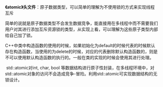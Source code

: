 **《atomic》头文件**：原子数据类型，可以简单的理解为不使用锁的方式来实现线程互斥

​	简单的说就是原子数据类型不会发生数据竞争，能直接用在多线程中而不需要我们用户对其进行添加互斥资源锁的类型，从实现上看，可以理解为这些原子类型内部给自己加了锁。

C++中类中构造函数的使用的时候，如果初始化为default的时候代表的时候默认存在构造函数，当使用的为delete的时候，对应的代表删除默认构造函数的，则是不可以使用默认构造函数的执行的。一般在类的实现的时候会使用其进行处理。

​       std::atomic对int, char,  bool 等数据结构进行原子性封装，在多线程环境中，对std::atomic对象的访问不会造成竞争-冒险。利用std::atomic可实现数据结构的无锁设计。

